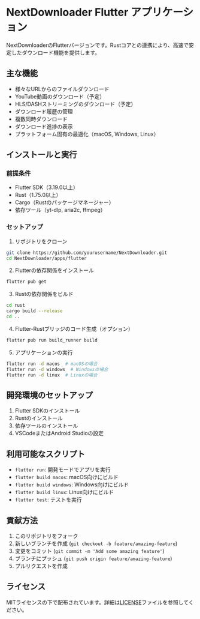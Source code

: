 # NextDownloader Flutter アプリケーション

NextDownloaderのFlutterバージョンです。Rustコアとの連携により、高速で安定したダウンロード機能を提供します。

## 主な機能

- 様々なURLからのファイルダウンロード
- YouTube動画のダウンロード（予定）
- HLS/DASHストリーミングのダウンロード（予定）
- ダウンロード履歴の管理
- 複数同時ダウンロード
- ダウンロード進捗の表示
- プラットフォーム固有の最適化（macOS, Windows, Linux）

## インストールと実行

### 前提条件

- Flutter SDK（3.19.0以上）
- Rust（1.75.0以上）
- Cargo（Rustのパッケージマネージャー）
- 依存ツール（yt-dlp, aria2c, ffmpeg）

### セットアップ

1. リポジトリをクローン

```bash
git clone https://github.com/yourusername/NextDownloader.git
cd NextDownloader/apps/flutter
```

2. Flutterの依存関係をインストール

```bash
flutter pub get
```

3. Rustの依存関係をビルド

```bash
cd rust
cargo build --release
cd ..
```

4. Flutter-Rustブリッジのコード生成（オプション）

```bash
flutter pub run build_runner build
```

5. アプリケーションの実行

```bash
flutter run -d macos  # macOSの場合
flutter run -d windows  # Windowsの場合
flutter run -d linux  # Linuxの場合
```

## 開発環境のセットアップ

1. Flutter SDKのインストール
2. Rustのインストール
3. 依存ツールのインストール
4. VSCodeまたはAndroid Studioの設定

## 利用可能なスクリプト

- `flutter run`: 開発モードでアプリを実行
- `flutter build macos`: macOS向けにビルド
- `flutter build windows`: Windows向けにビルド
- `flutter build linux`: Linux向けにビルド
- `flutter test`: テストを実行

## 貢献方法

1. このリポジトリをフォーク
2. 新しいブランチを作成 (`git checkout -b feature/amazing-feature`)
3. 変更をコミット (`git commit -m 'Add some amazing feature'`)
4. ブランチにプッシュ (`git push origin feature/amazing-feature`)
5. プルリクエストを作成

## ライセンス

MITライセンスの下で配布されています。詳細は[LICENSE](../../LICENSE)ファイルを参照してください。